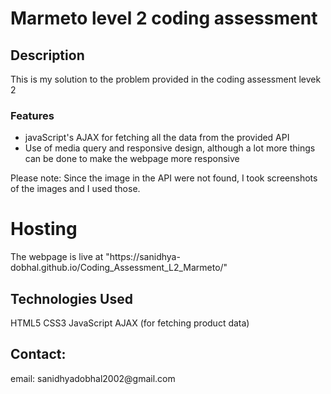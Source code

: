 <h1>Marmeto level 2 coding assessment</h1>

<h2>Description</h2>
<p>This is my solution to the problem provided in the coding assessment levek 2</p>
<h3>Features</h3>
<ul>
  <li>javaScript's AJAX for fetching all the data from the provided API</li>
  <li>Use of media query and responsive design, although a lot more things can be done to make the webpage more responsive</li>
</ul>
Please note: Since the image in the API were not found, I took screenshots of the images and I used those.
<h1>Hosting</h1>
The webpage is live at "https://sanidhya-dobhal.github.io/Coding_Assessment_L2_Marmeto/"
<h2>Technologies Used</h2>
HTML5
CSS3
JavaScript
AJAX (for fetching product data)

<h2>Contact: </h2>
<p>email: sanidhyadobhal2002@gmail.com</p>
